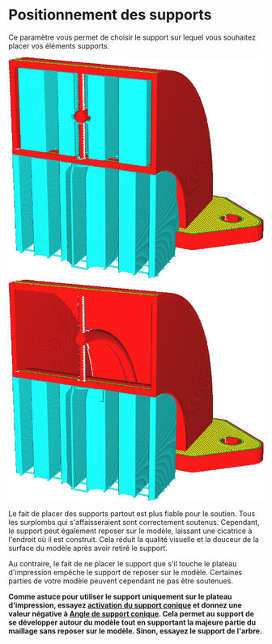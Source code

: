 Positionnement des supports
====
Ce paramètre vous permet de choisir le support sur lequel vous souhaitez placer vos éléments supports.

![Le support est généré pour toutes les surfaces en surplomb](../../../articles/images/support_type_everywhere.png)
![Le support n'est généré que là où il peut reposer sur le plateau d'impression](../../../articles/images/support_type_touching_buildplate.png)

Le fait de placer des supports partout est plus fiable pour le soutien. Tous les surplombs qui s'affaisseraient sont correctement soutenus. Cependant, le support peut également reposer sur le modèle, laissant une cicatrice à l'endroit où il est construit. Cela réduit la qualité visuelle et la douceur de la surface du modèle après avoir retiré le support.

Au contraire, le fait de ne placer le support que s'il touche le plateau d'impression empêche le support de reposer sur le modèle. Certaines parties de votre modèle peuvent cependant ne pas être soutenues.

**Comme astuce pour utiliser le support uniquement sur le plateau d'impression, essayez [activation du support conique](support_conical_enabled.md) et donnez une valeur négative à [Angle de support conique](support_conical_angle.md). Cela permet au support de se développer autour du modèle tout en supportant la majeure partie du maillage sans reposer sur le modèle. Sinon, essayez le support de l'arbre.**
